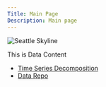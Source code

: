 ```yaml
---
Title: Main Page
Description: Main page
---
```

![Seattle Skyline](/pics/picture1.JPG)

This is Data Content

- [Time Series Decomposition](/timeseries/index.md)
- [Data Repo](https://github.com/ahinojosa-data/Data-Science)
